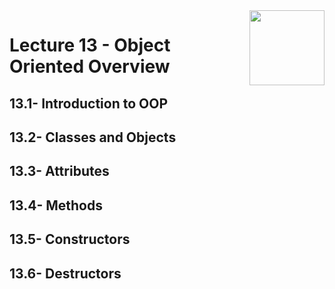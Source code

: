 <img align="right" width="120" height="120" src="https://github.com/cs-MohamedAyman/Computer-Science-Textbooks/blob/master/logos/object-oriented.jpg">

# Lecture 13 - Object Oriented Overview
## 13.1- Introduction to OOP
## 13.2- Classes and Objects
## 13.3- Attributes
## 13.4- Methods
## 13.5- Constructors
## 13.6- Destructors
